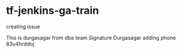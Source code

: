 # tf-jenkins-ga-train

creating issue

This is durgasagar from dba team
Signature
Durgasagar
adding phone
83u4hrddoj
